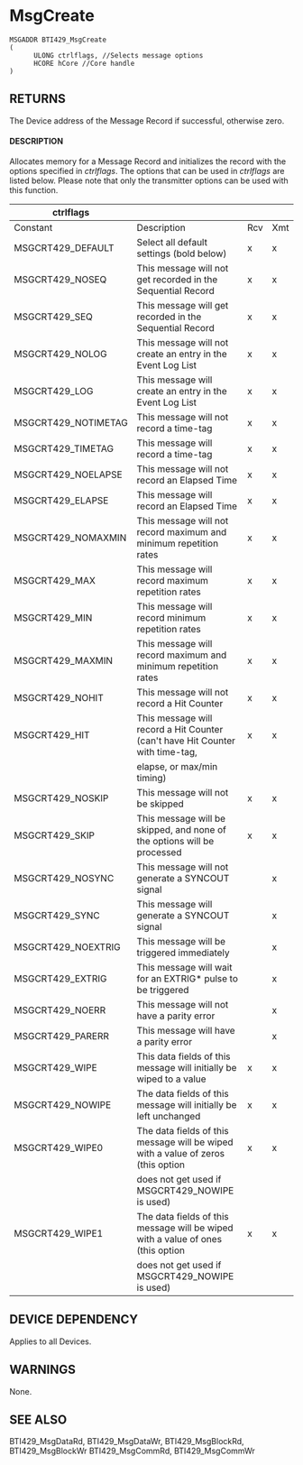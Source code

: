 # **MsgCreate**

```
MSGADDR BTI429_MsgCreate
(
      ULONG ctrlflags, //Selects message options
      HCORE hCore //Core handle
)
```
## **RETURNS**

The Device address of the Message Record if successful, otherwise zero.

#### **DESCRIPTION**

Allocates memory for a Message Record and initializes the record with the options specified in *ctrlflags*. The options that can be used in *ctrlflags* are listed below. Please note that only the transmitter options can be used with this function.

| ctrlflags           |                                                                                  |     |     |
|---------------------|----------------------------------------------------------------------------------|-----|-----|
| Constant            | Description                                                                      | Rcv | Xmt |
| MSGCRT429_DEFAULT   | Select all default settings (bold below)                                         | x   | x   |
| MSGCRT429_NOSEQ     | This message will not get recorded in the Sequential Record                      | x   | x   |
| MSGCRT429_SEQ       | This message will get recorded in the Sequential Record                          | x   | x   |
| MSGCRT429_NOLOG     | This message will not create an entry in the Event Log List                      | x   | x   |
| MSGCRT429_LOG       | This message will create an entry in the Event Log List                          | x   | x   |
| MSGCRT429_NOTIMETAG | This message will not record a time-tag                                          | x   | x   |
| MSGCRT429_TIMETAG   | This message will record a time-tag                                              | x   | x   |
| MSGCRT429_NOELAPSE  | This message will not record an Elapsed Time                                     | x   | x   |
| MSGCRT429_ELAPSE    | This message will record an Elapsed Time                                         | x   | x   |
| MSGCRT429_NOMAXMIN  | This message will not record maximum and minimum repetition rates                | x   | x   |
| MSGCRT429_MAX       | This message will record maximum repetition rates                                | x   | x   |
| MSGCRT429_MIN       | This message will record minimum repetition rates                                | x   | x   |
| MSGCRT429_MAXMIN    | This message will record maximum and minimum repetition rates                    | x   | x   |
| MSGCRT429_NOHIT     | This message will not record a Hit Counter                                       | x   | x   |
| MSGCRT429_HIT       | This message will record a Hit Counter (can't have Hit Counter with time-tag,    | x   | x   |
|                     | elapse, or max/min timing)                                                       |     |     |
| MSGCRT429_NOSKIP    | This message will not be skipped                                                 | x   | x   |
| MSGCRT429_SKIP      | This message will be skipped, and none of the options will be processed          | x   | x   |
| MSGCRT429_NOSYNC    | This message will not generate a SYNCOUT signal                                  |     | x   |
| MSGCRT429_SYNC      | This message will generate a SYNCOUT signal                                      |     | x   |
| MSGCRT429_NOEXTRIG  | This message will be triggered immediately                                       |     | x   |
| MSGCRT429_EXTRIG    | This message will wait for an EXTRIG* pulse to be triggered                      |     | x   |
| MSGCRT429_NOERR     | This message will not have a parity error                                        |     | x   |
| MSGCRT429_PARERR    | This message will have a parity error                                            |     | x   |
| MSGCRT429_WIPE      | This data fields of this message will initially be wiped to a value              | x   | x   |
| MSGCRT429_NOWIPE    | The data fields of this message will initially be left unchanged                 | x   | x   |
| MSGCRT429_WIPE0     | The data fields of this message will be wiped with a value of zeros (this option | x   | x   |
|                     | does not get used if MSGCRT429_NOWIPE is used)                                   |     |     |
| MSGCRT429_WIPE1     | The data fields of this message will be wiped with a value of ones (this option  | x   | x   |
|                     | does not get used if MSGCRT429_NOWIPE is used)                                   |     |     |

## **DEVICE DEPENDENCY**

Applies to all Devices.

## **WARNINGS**

None.

## **SEE ALSO**

BTI429\_MsgDataRd, BTI429\_MsgDataWr, BTI429\_MsgBlockRd, BTI429\_MsgBlockWr BTI429\_MsgCommRd, BTI429\_MsgCommWr